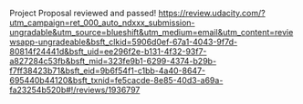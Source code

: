 Project Proposal reviewed and passed!
https://review.udacity.com/?utm_campaign=ret_000_auto_ndxxx_submission-ungradable&utm_source=blueshift&utm_medium=email&utm_content=reviewsapp-ungradeable&bsft_clkid=5906d0ef-67a1-4043-9f7d-80814f24441d&bsft_uid=ee296f2e-b131-4f32-93f7-a827284c53fb&bsft_mid=323fe9b1-6299-4374-b29b-f7ff38423b71&bsft_eid=9b6f54f1-c1bb-4a40-8647-695440b44120&bsft_txnid=fe5cacde-8e85-40d3-a69a-fa23254b520b#!/reviews/1936797

